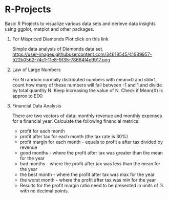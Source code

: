 # R-Projects
Basic R Projects to visualize various data sets and derieve data insights using ggplot, matplot and other packages.

1. For Mispriced Diamonds Plot click on this link

   Simple data analysis of Diamonds data set.   
   https://user-images.githubusercontent.com/34618545/41689957-522b0562-74c1-11e8-9f35-78664f4e9917.png

2. Law of Large Numbers

   For N random normally distributed numbers with mean=0 and std=1, count how many of these numbers will fall between -1 and 1 and divide      by total quantity N. Keep increasing the value of N.
   Check if Mean(X) is approx to E(X)
   
3. Financial Data Analysis

   There are two vectors of data: monthly revenue and monthly expenses for a financial year. Calculate the following financial metrics:
   - profit for each month
   - profit after tax for each month (the tax rate is 30%)
   - profit margin for each month - equals to profit a after tax divided by revenue
   - good months - where the profit after tax was greater than the mean for the year
   - bad months - where the profit after tax was less than the mean for the year
   - the best month - where the profit after tax was max for the year
   - the worst month - where the profit after tax was min for the year
   - Results for the profit margin ratio need to be presented in units of % with no
     decimal points.
   

